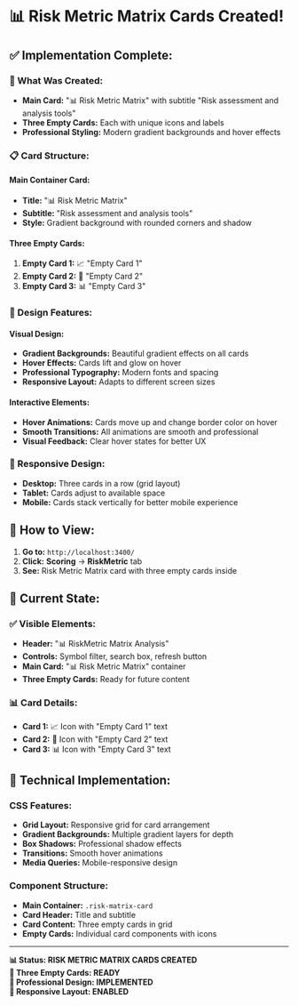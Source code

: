 # 📊 **Risk Metric Matrix Cards Created!**

## ✅ **Implementation Complete:**

### **🎯 What Was Created:**
- **Main Card:** "📊 Risk Metric Matrix" with subtitle "Risk assessment and analysis tools"
- **Three Empty Cards:** Each with unique icons and labels
- **Professional Styling:** Modern gradient backgrounds and hover effects

### **📋 Card Structure:**

#### **Main Container Card:**
- **Title:** "📊 Risk Metric Matrix"
- **Subtitle:** "Risk assessment and analysis tools"
- **Style:** Gradient background with rounded corners and shadow

#### **Three Empty Cards:**
1. **Empty Card 1:** 📈 "Empty Card 1"
2. **Empty Card 2:** 🎯 "Empty Card 2"  
3. **Empty Card 3:** 📊 "Empty Card 3"

### **🎨 Design Features:**

#### **Visual Design:**
- **Gradient Backgrounds:** Beautiful gradient effects on all cards
- **Hover Effects:** Cards lift and glow on hover
- **Professional Typography:** Modern fonts and spacing
- **Responsive Layout:** Adapts to different screen sizes

#### **Interactive Elements:**
- **Hover Animations:** Cards move up and change border color on hover
- **Smooth Transitions:** All animations are smooth and professional
- **Visual Feedback:** Clear hover states for better UX

### **📱 Responsive Design:**
- **Desktop:** Three cards in a row (grid layout)
- **Tablet:** Cards adjust to available space
- **Mobile:** Cards stack vertically for better mobile experience

## 🚀 **How to View:**

1. **Go to:** `http://localhost:3400/`
2. **Click:** **Scoring** → **RiskMetric** tab
3. **See:** Risk Metric Matrix card with three empty cards inside

## 🎯 **Current State:**

### **✅ Visible Elements:**
- **Header:** "📊 RiskMetric Matrix Analysis"
- **Controls:** Symbol filter, search box, refresh button
- **Main Card:** "📊 Risk Metric Matrix" container
- **Three Empty Cards:** Ready for future content

### **📊 Card Details:**
- **Card 1:** 📈 Icon with "Empty Card 1" text
- **Card 2:** 🎯 Icon with "Empty Card 2" text
- **Card 3:** 📊 Icon with "Empty Card 3" text

## 🔧 **Technical Implementation:**

### **CSS Features:**
- **Grid Layout:** Responsive grid for card arrangement
- **Gradient Backgrounds:** Multiple gradient layers for depth
- **Box Shadows:** Professional shadow effects
- **Transitions:** Smooth hover animations
- **Media Queries:** Mobile-responsive design

### **Component Structure:**
- **Main Container:** `.risk-matrix-card`
- **Card Header:** Title and subtitle
- **Card Content:** Three empty cards in grid
- **Empty Cards:** Individual card components with icons

---

**📊 Status: RISK METRIC MATRIX CARDS CREATED**  
**🎯 Three Empty Cards: READY**  
**🎨 Professional Design: IMPLEMENTED**  
**📱 Responsive Layout: ENABLED**
